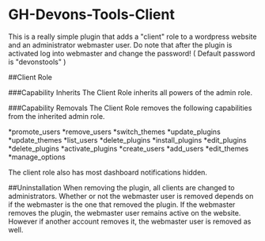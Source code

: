 # GH-Devons-Tools-Client
This is a really simple plugin that adds a "client" role to a wordpress website and an administrator webmaster user. Do note that after the plugin is activated log into webmaster and change the password! ( Default password is "devonstools" ) 


##Client Role

###Capability Inherits
The Client Role inherits all powers of the admin role. 

###Capability Removals
The Client Role removes the following capabilities from the inherited admin role.   

*promote_users
*remove_users
*switch_themes
*update_plugins
*update_themes
*list_users
*delete_plugins
*install_plugins
*edit_plugins
*delete_plugins
*activate_plugins
*create_users
*add_users
*edit_themes
*manage_options

The client role also has most dashboard notifications hidden. 


##Uninstallation 
When removing the plugin, all clients are changed to administrators. Whether or not the webmaster user is removed depends on if the webmaster is the one that removed the plugin. If the webmaster removes the plugin, the webmaster user remains active on the website. However if another account removes it, the webmaster user is removed as well. 
